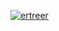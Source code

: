 <a href="google.com"><img src="https://i.postimg.cc/sDxG7WkZ/DSC000540_20_11_2023.jpg" alt="ertreer"/></a>
